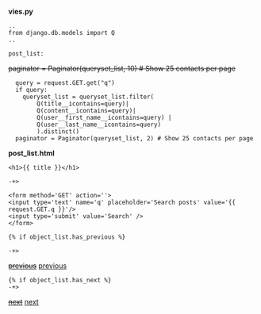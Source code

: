 **vies.py**

    ..
    from django.db.models import Q
    ..

    post_list:
~~paginator = Paginator(queryset_list, 10) # Show 25 contacts per page~~


      query = request.GET.get("q")
      if query:
        queryset_list = queryset_list.filter(
            Q(title__icontains=query)|
            Q(content__icontains=query)|
            Q(user__first_name__icontains=query) |
            Q(user__last_name__icontains=query)
            ).distinct()
      paginator = Paginator(queryset_list, 2) # Show 25 contacts per page


**post_list.html**

    <h1>{{ title }}</h1>

    -+>

    <form method='GET' action=''>
    <input type='text' name='q' placeholder='Search posts' value='{{ request.GET.q }}'/>
    <input type='submit' value='Search' />
    </form>

    {% if object_list.has_previous %}

    -+>

~~<a href="?{{ page_request_var }}={{ object_list.previous_page_number }}">previous</a>~~
    <a href="?{{ page_request_var }}={{ object_list.previous_page_number }}{% if request.GET.q %}&q={{ request.GET.q }}{% endif %}">previous</a>


    {% if object_list.has_next %}
    -+>

~~<a href="?{{ page_request_var }}={{ object_list.next_page_number }}">next</a>~~
    <a href="?{{ page_request_var }}={{ object_list.next_page_number }}{% if request.GET.q %}&q={{ request.GET.q }}{% endif %}">next</a>

